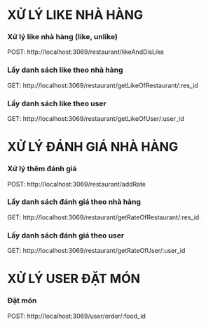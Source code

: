 
# XỬ LÝ LIKE NHÀ HÀNG

### Xử lý like nhà hàng (like, unlike)

POST: http://localhost:3069/restaurant/likeAndDisLike

### Lấy danh sách like theo nhà hàng

GET: http://localhost:3069/restaurant/getLikeOfRestaurant/:res_id

### Lấy danh sách like theo user

GET: http://localhost:3069/restaurant/getLikeOfUser/:user_id

# XỬ LÝ ĐÁNH GIÁ NHÀ HÀNG

### Xử lý thêm đánh giá

POST: http://localhost:3069/restaurant/addRate

### Lấy danh sách đánh giá theo nhà hàng

GET: http://localhost:3069/restaurant/getRateOfRestaurant/:res_id

### Lấy danh sách đánh giá theo user

GET: http://localhost:3069/restaurant/getRateOfUser/:user_id

# XỬ LÝ USER ĐẶT MÓN

### Đặt món

POST: http://localhost:3069/user/order/:food_id
